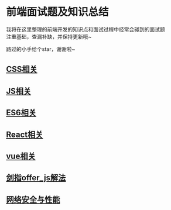 # 前端面试题及知识总结

我将在这里整理的前端开发的知识点和面试过程中经常会碰到的面试题  
注重基础，查漏补缺，并保持更新哦~  
  
路过的小手给个star，谢谢啦~  
## [CSS相关](https://github.com/cjjc007/Web-Knowedge/tree/master/CSS)
## [JS相关](https://github.com/cjjc007/Web-Knowedge/tree/master/JS)
## [ES6相关](https://github.com/cjjc007/Web-Knowedge/tree/master/ES6)
## [React相关](https://github.com/cjjc007/Web-Knowedge/tree/master/React)
## [vue相关](https://github.com/cjjc007/Web-Knowedge/tree/master/vue)
## [剑指offer_js解法](https://github.com/cjjc007/Web-Knowedge/tree/master/剑指offer_js解法)
## [网络安全与性能](https://github.com/cjjc007/Web-Knowedge/tree/master/网络安全与性能)

